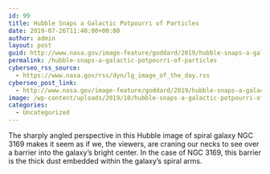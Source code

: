 ```yaml
---
id: 99
title: Hubble Snaps a Galactic Potpourri of Particles
date: 2019-07-26T11:40:00+00:00
author: admin
layout: post
guid: http://www.nasa.gov/image-feature/goddard/2019/hubble-snaps-a-galactic-potpourri-of-particles
permalink: /hubble-snaps-a-galactic-potpourri-of-particles
cyberseo_rss_source:
  - https://www.nasa.gov/rss/dyn/lg_image_of_the_day.rss
cyberseo_post_link:
  - http://www.nasa.gov/image-feature/goddard/2019/hubble-snaps-a-galactic-potpourri-of-particles
image: /wp-content/uploads/2019/10/hubble-snaps-a-galactic-potpourri-of-particles.jpg
categories:
  - Uncategorized
---
```

The sharply angled perspective in this Hubble image of spiral galaxy NGC 3169 makes it seem as if we, the viewers, are craning our necks to see over a barrier into the galaxy&#8217;s bright center. In the case of NGC 3169, this barrier is the thick dust embedded within the galaxy&#8217;s spiral arms.